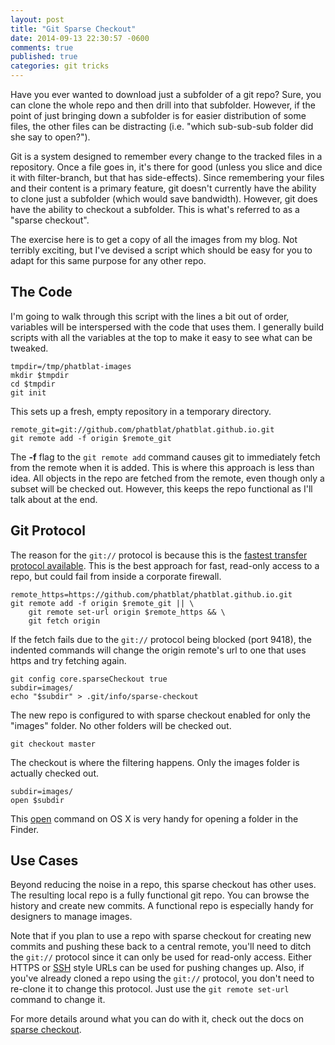 ```yaml
---
layout: post
title: "Git Sparse Checkout"
date: 2014-09-13 22:30:57 -0600
comments: true
published: true
categories: git tricks
---
```


Have you ever wanted to download just a subfolder of a git repo? Sure, you can clone the whole repo and then drill into that subfolder. However, if the point of just bringing down a subfolder is for easier distribution of some files, the other files can be distracting (i.e. "which sub-sub-sub folder did she say to open?").

<!-- more -->

Git is a system designed to remember every change to the tracked files in a repository. Once a file goes in, it's there for good (unless you slice and dice it with filter-branch, but that has side-effects). Since remembering your files and their content is a primary feature, git doesn't currently have the ability to clone just a subfolder (which would save bandwidth). However, git does have the ability to checkout a subfolder. This is what's referred to as a "sparse checkout".

The exercise here is to get a copy of all the images from my blog. Not terribly exciting, but I've devised a script which should be easy for you to adapt for this same purpose for any other repo.

## The Code

<script src="https://gist.github.com/phatblat/a5caa3bb3a3784f03000.js"></script>

I'm going to walk through this script with the lines a bit out of order, variables will be interspersed with the code that uses them. I generally build scripts with all the variables at the top to make it easy to see what can be tweaked.

```
tmpdir=/tmp/phatblat-images
mkdir $tmpdir
cd $tmpdir
git init
```

This sets up a fresh, empty repository in a temporary directory.

```
remote_git=git://github.com/phatblat/phatblat.github.io.git
git remote add -f origin $remote_git
```

The **-f** flag to the `git remote add` command causes git to immediately fetch from the remote when it is added. This is where this approach is less than idea. All objects in the repo are fetched from the remote, even though only a subset will be checked out. However, this keeps the repo functional as I'll talk about at the end.

## Git Protocol

The reason for the `git://` protocol is because this is the [fastest transfer protocol available](http://git-scm.com/book/en/Git-on-the-Server-The-Protocols#The-Git-Protocol). This is the best approach for fast, read-only access to a repo, but could fail from inside a corporate firewall.

```
remote_https=https://github.com/phatblat/phatblat.github.io.git
git remote add -f origin $remote_git || \
	git remote set-url origin $remote_https && \
	git fetch origin
```

If the fetch fails due to the `git://` protocol being blocked (port 9418), the indented commands will change the origin remote's url to one that uses https and try fetching again.

```
git config core.sparseCheckout true
subdir=images/
echo "$subdir" > .git/info/sparse-checkout
```

The new repo is configured to with sparse checkout enabled for only the "images" folder. No other folders will be checked out.

```
git checkout master
```

The checkout is where the filtering happens. Only the images folder is actually checked out.

```
subdir=images/
open $subdir
```

This [open](https://developer.apple.com/library/mac/documentation/Darwin/Reference/ManPages/man1/open.1.html) command on OS X is very handy for opening a folder in the Finder.

## Use Cases

Beyond reducing the noise in a repo, this sparse checkout has other uses. The resulting local repo is a fully functional git repo. You can browse the history and create new commits. A functional repo is especially handy for designers to manage images.

Note that if you plan to use a repo with sparse checkout for creating new commits and pushing these back to a central remote, you'll need to ditch the `git://` protocol since it can only be used for read-only access. Either HTTPS or [SSH](https://help.github.com/articles/which-remote-url-should-i-use#cloning-with-ssh) style URLs can be used for pushing changes up. Also, if you've already cloned a repo using the `git://` protocol, you don't need to re-clone it to change this protocol. Just use the `git remote set-url` command to change it.

For more details around what you can do with it, check out the docs on [sparse checkout](http://git-scm.com/docs/git-read-tree#_sparse_checkout).
